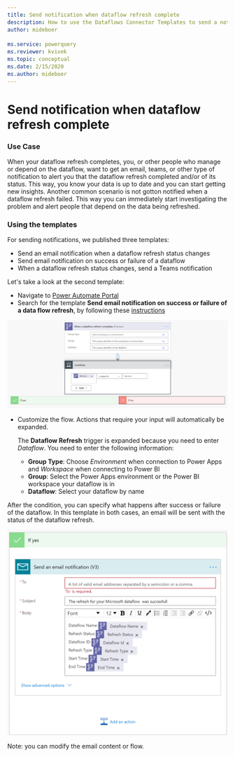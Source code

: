 ```yaml
---
title: Send notification when dataflow refresh complete
description: How to use the Dataflows Connector Templates to send a notification when a dataflow refresh completes
author: mideboer

ms.service: powerquery
ms.reviewer: kvivek
ms.topic: conceptual
ms.date: 2/15/2020
ms.author: mideboer
---
```

# Send notification when dataflow refresh complete

### Use Case
When your dataflow refresh completes, you, or other people who manage or depend on the dataflow, want to get an email, teams, or other type of notification to alert you that the dataflow refresh completed and/or of its status. This way, you know your data is up to date and you can start getting new insights. Another common scenario is not gotton notified when a dataflow refresh failed. This way you can immediately start investigating the problem and alert people that depend on the data being refreshed.

### Using the templates
For sending notifications, we published three templates:
* Send an email notification when a dataflow refresh status changes
* Send email notification on success or failure of a dataflow
* When a dataflow refresh status changes, send a Teams notification

Let's take a look at the second template:
* Navigate to [Power Automate Portal](https://flow.microsoft.com)
* Search for the template **Send email notification on success or failure of a data flow refresh**, by following these [instructions](https://docs.microsoft.com/power-automate/get-started-logic-template)

![An example of folder structure](media/emailyesyno.PNG)

* Customize the flow.
Actions that require your input will automatically be expanded.

   The **Dataflow Refresh** trigger is expanded because you need to enter *Dataflow*. You need to enter the following information:
    * **Group Type**: Choose *Environment* when connection to Power Apps and *Workspace* when connecting to Power BI
    * **Group**: Select the Power Apps environment or the Power BI workspace your dataflow is in
    * **Dataflow**: Select your dataflow by name

After the condition, you can specify what happens after success or failure of the dataflow. In this template in both cases, an email will be sent with the status of the dataflow refresh.

![An example of folder structure](media/isyes.PNG)

Note: you can modify the email content or flow.